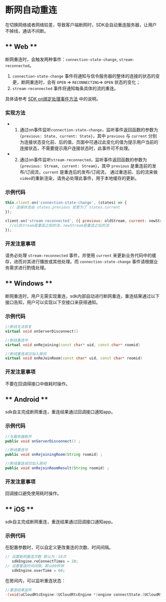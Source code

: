 # 断网自动重连

在切换网络或者网络较差，导致客户端断网时，SDK会自动重连服务器，让用户不掉线，通话不间断。
<!-- {docsify-ignore-all} -->
<!-- tabs:start -->

## ** Web **

断网重连时，会触发两种事件：`connection-state-change`, `stream-reconnected`。
1. `connection-state-change` 事件将通知与信令服务器的整体的连接的状态的变更，断网重连时，会有 `OPEN` => `RECONNECTING`=> `OPEN` 状态的变化；
2. `stream-reconnected` 事件将通知每条具体的流的重连。

具体请参考 [SDK on绑定处理事件方法](https://github.com/ucloud/urtc-sdk-web#client-on) 中的说明。

### 实现方法

 - 1. 通过on事件监听`connection-state-change`，监听事件返回函数的参数为 `{previous: State, current: State}`，其中 `previous` 与 `current` 分别为连接状态变化前、后的值，页面中可通过此变化的值为提示用户当前的连接状态，不需要提示用户连接状态时，此事件可不处理。

 - 2. 通过on事件监听`stream-reconnected`，监听事件返回函数的参数为 `{previous: Stream, current: Stream}`，其中 `previous` 是重连前的发布/订阅流，`current` 是重连后的发布/订阅流， 通过重连前、后的流来做`video`的重新渲染，请务必处理此事件，用于本地缓存的更新。

### 示例代码

```js
this.client.on('connection-state-change', (states) => {
  // 连接状态由 states.previous 变更为了 states.current
});
```

```js
client.on('stream-reconnected', ({ previous: oldStream, current: newStream }) => {
  //oldStream是重连之前的流，newStream是重连之后的流
});
```

### 开发注意事项

请务必处理 `stream-reconnected` 事件，并使用 `current` 来更新业务代码中的缓存，进而对其进行播放或其他处理。而 `connection-state-change` 事件请根据业务需求进行酌情处理。

## ** Windows **

断网重连时，用户无需实现重连，sdk内部自动进行断网重连，重连结果通过以下接口告知，用户可以实现以下空接口来获得通知。

### 示例代码

```cpp
//断线无法恢复
virtual void onServerDisconnect()

//断线重连中
virtual void onRejoining(const char* uid, const char* roomid)

//断线重连成功加入房间
virtual void onReJoinRoom(const char* uid, const char* roomid)  
```

### 开发注意事项

不要在回调得接口中做耗时操作。

## ** Android **

sdk自主完成断网重连，重连结果通过回调接口通知app。

### 示例代码

```java
//与服务器断开
public void onServerDisconnect() ;

//断线重连中
public void onRejoiningRoom(String roomid) ;

//断线重连成功加入房间
public void onRejoinRoomResult(String roomid) ; 
```

### 开发注意事项

回调接口避免使用耗时操作。 




## ** iOS **

sdk自主完成断网重连，重连结果通过回调接口通知app。   

### 示例代码

在配置参数时，可以自定义更改重连的次数、时间间隔。

 ```objectivec  
// 设置断网重连次数 默认为：10次
    sdkEngine.reConnectTimes = 20;
// 设置重连时间间隔，默认60秒钟
    sdkEngine.overTime = 60; 
```

在房间内，可以监听重连状态：

```objectivec 
//重连结果监听
-(void)uCloudRtcEngine:(UCloudRtcEngine *)engine connectState:(UCloudRtcConnectState)connectState{}
```


<!-- tabs:end -->

